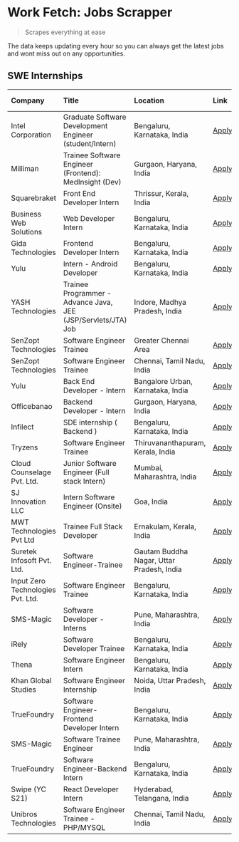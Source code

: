 # Work Fetch: Jobs Scrapper
> Scrapes everything at ease

The data keeps updating every hour so you can always get the latest jobs and wont miss out on any opportunities.

## SWE Internships
<!--START_SECTION:workfetch-->
| Company                           | Title                                                         | Location                                  | Link                                                                                                                                                                                                                                                                          | Date Posted   |
|:----------------------------------|:--------------------------------------------------------------|:------------------------------------------|:------------------------------------------------------------------------------------------------------------------------------------------------------------------------------------------------------------------------------------------------------------------------------|:--------------|
| Intel Corporation                 | Graduate Software Development Engineer (student/Intern)       | Bengaluru, Karnataka, India               | [Apply](https://in.linkedin.com/jobs/view/graduate-software-development-engineer-student-intern-at-intel-corporation-3844158226?refId=83o1j0QUPVTz7mhtsWArug%3D%3D&trackingId=sVtT1%2BKsheLaQoLoPnX9tw%3D%3D&position=13&pageNum=0&trk=public_jobs_jserp-result_search-card)  | 2024-03-02    |
| Milliman                          | Trainee Software Engineer (Frontend): MedInsight (Dev)        | Gurgaon, Haryana, India                   | [Apply](https://in.linkedin.com/jobs/view/trainee-software-engineer-frontend-medinsight-dev-at-milliman-3792874280?refId=83o1j0QUPVTz7mhtsWArug%3D%3D&trackingId=AGGSz0UIFJgSjyNHNturrQ%3D%3D&position=5&pageNum=0&trk=public_jobs_jserp-result_search-card)                  | 2024-03-01    |
| Squarebraket                      | Front End Developer Intern                                    | Thrissur, Kerala, India                   | [Apply](https://in.linkedin.com/jobs/view/front-end-developer-intern-at-squarebraket-3838541191?refId=83o1j0QUPVTz7mhtsWArug%3D%3D&trackingId=XLWSAV4JVkUiLjJprGIufA%3D%3D&position=15&pageNum=0&trk=public_jobs_jserp-result_search-card)                                    | 2024-02-29    |
| Business Web Solutions            | Web Developer Intern                                          | Bengaluru, Karnataka, India               | [Apply](https://in.linkedin.com/jobs/view/web-developer-intern-at-business-web-solutions-3839906144?refId=83o1j0QUPVTz7mhtsWArug%3D%3D&trackingId=yXnPD%2FTKWmEmr1E3HJXafA%3D%3D&position=20&pageNum=0&trk=public_jobs_jserp-result_search-card)                              | 2024-02-26    |
| Gida Technologies                 | Frontend Developer Intern                                     | Bengaluru, Karnataka, India               | [Apply](https://in.linkedin.com/jobs/view/frontend-developer-intern-at-gida-technologies-3836040945?refId=83o1j0QUPVTz7mhtsWArug%3D%3D&trackingId=RzpnqmYuO4Hl%2BWHNDOayuQ%3D%3D&position=17&pageNum=0&trk=public_jobs_jserp-result_search-card)                              | 2024-02-21    |
| Yulu                              | Intern - Android Developer                                    | Bengaluru, Karnataka, India               | [Apply](https://in.linkedin.com/jobs/view/intern-android-developer-at-yulu-3834459982?refId=U%2F%2F036xCVUh2rkL1DZlVxQ%3D%3D&trackingId=aEWeoT1pMvdN3Doj465m4w%3D%3D&position=25&pageNum=1&trk=public_jobs_jserp-result_search-card)                                          | 2024-02-19    |
| YASH Technologies                 | Trainee Programmer - Advance Java, JEE (JSP/Servlets/JTA) Job | Indore, Madhya Pradesh, India             | [Apply](https://in.linkedin.com/jobs/view/trainee-programmer-advance-java-jee-jsp-servlets-jta-job-at-yash-technologies-3811759183?refId=83o1j0QUPVTz7mhtsWArug%3D%3D&trackingId=ujpDG4ZLVBdncjSok8INlQ%3D%3D&position=16&pageNum=0&trk=public_jobs_jserp-result_search-card) | 2024-02-13    |
| SenZopt Technologies              | Software Engineer Trainee                                     | Greater Chennai Area                      | [Apply](https://in.linkedin.com/jobs/view/software-engineer-trainee-at-senzopt-technologies-3827688781?refId=U%2F%2F036xCVUh2rkL1DZlVxQ%3D%3D&trackingId=SJwndDAg9B2%2F0BUWODj%2FYQ%3D%3D&position=8&pageNum=1&trk=public_jobs_jserp-result_search-card)                      | 2024-02-12    |
| SenZopt Technologies              | Software Engineer Trainee                                     | Chennai, Tamil Nadu, India                | [Apply](https://in.linkedin.com/jobs/view/software-engineer-trainee-at-senzopt-technologies-3827686880?refId=U%2F%2F036xCVUh2rkL1DZlVxQ%3D%3D&trackingId=z51fgouJHYPU%2FYPEzeiBQg%3D%3D&position=20&pageNum=1&trk=public_jobs_jserp-result_search-card)                       | 2024-02-12    |
| Yulu                              | Back End Developer - Intern                                   | Bangalore Urban, Karnataka, India         | [Apply](https://in.linkedin.com/jobs/view/back-end-developer-intern-at-yulu-3821682220?refId=83o1j0QUPVTz7mhtsWArug%3D%3D&trackingId=xhtOV6N1UpbXGHahHhHJQA%3D%3D&position=7&pageNum=0&trk=public_jobs_jserp-result_search-card)                                              | 2024-02-04    |
| Officebanao                       | Backend Developer - Intern                                    | Gurgaon, Haryana, India                   | [Apply](https://in.linkedin.com/jobs/view/backend-developer-intern-at-officebanao-3814263731?refId=83o1j0QUPVTz7mhtsWArug%3D%3D&trackingId=%2F5cqcsRy06Z9bKF3Eq6EUQ%3D%3D&position=24&pageNum=0&trk=public_jobs_jserp-result_search-card)                                     | 2024-01-31    |
| Infilect                          | SDE internship ( Backend )                                    | Bengaluru, Karnataka, India               | [Apply](https://in.linkedin.com/jobs/view/sde-internship-backend-at-infilect-3815120558?refId=83o1j0QUPVTz7mhtsWArug%3D%3D&trackingId=1zgU6gUqzqbcPu748JwKDg%3D%3D&position=25&pageNum=0&trk=public_jobs_jserp-result_search-card)                                            | 2024-01-25    |
| Tryzens                           | Software Engineer Trainee                                     | Thiruvananthapuram, Kerala, India         | [Apply](https://in.linkedin.com/jobs/view/software-engineer-trainee-at-tryzens-3809363491?refId=U%2F%2F036xCVUh2rkL1DZlVxQ%3D%3D&trackingId=tKumSbdjr5p7Mmi43Fat9g%3D%3D&position=12&pageNum=1&trk=public_jobs_jserp-result_search-card)                                      | 2024-01-18    |
| Cloud Counselage Pvt. Ltd.        | Junior Software Engineer (Full stack Intern)                  | Mumbai, Maharashtra, India                | [Apply](https://in.linkedin.com/jobs/view/junior-software-engineer-full-stack-intern-at-cloud-counselage-pvt-ltd-3803132814?refId=U%2F%2F036xCVUh2rkL1DZlVxQ%3D%3D&trackingId=a41rsvMlGtcX3NKaLNr%2BHw%3D%3D&position=2&pageNum=1&trk=public_jobs_jserp-result_search-card)   | 2024-01-11    |
| SJ Innovation LLC                 | Intern Software Engineer (Onsite)                             | Goa, India                                | [Apply](https://in.linkedin.com/jobs/view/intern-software-engineer-onsite-at-sj-innovation-llc-3799959011?refId=U%2F%2F036xCVUh2rkL1DZlVxQ%3D%3D&trackingId=As9M%2FsW7NnHPGtDL%2FlMZMQ%3D%3D&position=15&pageNum=1&trk=public_jobs_jserp-result_search-card)                  | 2024-01-11    |
| MWT Technologies Pvt Ltd          | Trainee Full Stack Developer                                  | Ernakulam, Kerala, India                  | [Apply](https://in.linkedin.com/jobs/view/trainee-full-stack-developer-at-mwt-technologies-pvt-ltd-3800921715?refId=83o1j0QUPVTz7mhtsWArug%3D%3D&trackingId=EDkPPZQxoC7IQOVZq0I2fg%3D%3D&position=4&pageNum=0&trk=public_jobs_jserp-result_search-card)                       | 2024-01-09    |
| Suretek Infosoft Pvt. Ltd.        | Software Engineer-Trainee                                     | Gautam Buddha Nagar, Uttar Pradesh, India | [Apply](https://in.linkedin.com/jobs/view/software-engineer-trainee-at-suretek-infosoft-pvt-ltd-3800934643?refId=83o1j0QUPVTz7mhtsWArug%3D%3D&trackingId=Oafysed35EqFU4mDA0wHdg%3D%3D&position=22&pageNum=0&trk=public_jobs_jserp-result_search-card)                         | 2024-01-09    |
| Input Zero Technologies Pvt. Ltd. | Software Engineer Trainee                                     | Bengaluru, Karnataka, India               | [Apply](https://in.linkedin.com/jobs/view/software-engineer-trainee-at-input-zero-technologies-pvt-ltd-3800927643?refId=U%2F%2F036xCVUh2rkL1DZlVxQ%3D%3D&trackingId=A6KyjhsuPpM70tTSgWnuFw%3D%3D&position=7&pageNum=1&trk=public_jobs_jserp-result_search-card)               | 2024-01-09    |
| SMS-Magic                         | Software Developer -Interns                                   | Pune, Maharashtra, India                  | [Apply](https://in.linkedin.com/jobs/view/software-developer-interns-at-sms-magic-3799485343?refId=U%2F%2F036xCVUh2rkL1DZlVxQ%3D%3D&trackingId=X1Yj0ImaqW3%2BvFL1WL2kBQ%3D%3D&position=9&pageNum=1&trk=public_jobs_jserp-result_search-card)                                  | 2024-01-05    |
| iRely                             | Software Developer Trainee                                    | Bengaluru, Karnataka, India               | [Apply](https://in.linkedin.com/jobs/view/software-developer-trainee-at-irely-3801577534?refId=83o1j0QUPVTz7mhtsWArug%3D%3D&trackingId=r9AzeHJ2vlbjRUmXyozbSw%3D%3D&position=10&pageNum=0&trk=public_jobs_jserp-result_search-card)                                           | 2023-12-22    |
| Thena                             | Software Engineer Intern                                      | Bengaluru, Karnataka, India               | [Apply](https://in.linkedin.com/jobs/view/software-engineer-intern-at-thena-3778731751?refId=83o1j0QUPVTz7mhtsWArug%3D%3D&trackingId=LXrDqyerAp1D3OvtoZv38A%3D%3D&position=12&pageNum=0&trk=public_jobs_jserp-result_search-card)                                             | 2023-12-05    |
| Khan Global Studies               | Software Engineer Internship                                  | Noida, Uttar Pradesh, India               | [Apply](https://in.linkedin.com/jobs/view/software-engineer-internship-at-khan-global-studies-3766942197?refId=U%2F%2F036xCVUh2rkL1DZlVxQ%3D%3D&trackingId=M07AOV00SwK6FwIee2zKww%3D%3D&position=24&pageNum=1&trk=public_jobs_jserp-result_search-card)                       | 2023-11-27    |
| TrueFoundry                       | Software Engineer- Frontend Developer Intern                  | Bengaluru, Karnataka, India               | [Apply](https://in.linkedin.com/jobs/view/software-engineer-frontend-developer-intern-at-truefoundry-3790095058?refId=83o1j0QUPVTz7mhtsWArug%3D%3D&trackingId=2wJboAi0wSTh3TCFjK3edA%3D%3D&position=11&pageNum=0&trk=public_jobs_jserp-result_search-card)                    | 2023-11-24    |
| SMS-Magic                         | Software Trainee Engineer                                     | Pune, Maharashtra, India                  | [Apply](https://in.linkedin.com/jobs/view/software-trainee-engineer-at-sms-magic-3761409781?refId=U%2F%2F036xCVUh2rkL1DZlVxQ%3D%3D&trackingId=qoSKld86pAZregAWWE56bw%3D%3D&position=3&pageNum=1&trk=public_jobs_jserp-result_search-card)                                     | 2023-11-16    |
| TrueFoundry                       | Software Engineer-Backend Intern                              | Bengaluru, Karnataka, India               | [Apply](https://in.linkedin.com/jobs/view/software-engineer-backend-intern-at-truefoundry-3779508170?refId=U%2F%2F036xCVUh2rkL1DZlVxQ%3D%3D&trackingId=vQu3GBDn6lFQdegOgz0urA%3D%3D&position=6&pageNum=1&trk=public_jobs_jserp-result_search-card)                            | 2023-11-10    |
| Swipe (YC S21)                    | React Developer Intern                                        | Hyderabad, Telangana, India               | [Apply](https://in.linkedin.com/jobs/view/react-developer-intern-at-swipe-yc-s21-3737600089?refId=83o1j0QUPVTz7mhtsWArug%3D%3D&trackingId=pDWQ8XhCBcHvsFl7%2F8kTzw%3D%3D&position=14&pageNum=0&trk=public_jobs_jserp-result_search-card)                                      | 2023-10-13    |
| Unibros Technologies              | Software Engineer Trainee - PHP/MYSQL                         | Chennai, Tamil Nadu, India                | [Apply](https://in.linkedin.com/jobs/view/software-engineer-trainee-php-mysql-at-unibros-technologies-3656599241?refId=U%2F%2F036xCVUh2rkL1DZlVxQ%3D%3D&trackingId=giiwm8Rxmp2y76jdhFIN%2Fg%3D%3D&position=13&pageNum=1&trk=public_jobs_jserp-result_search-card)             | 2023-06-12    |
<!--END_SECTION:workfetch-->
